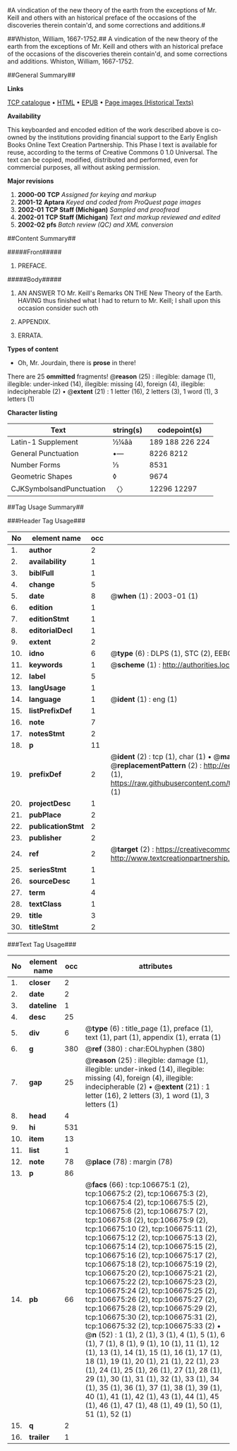 #A vindication of the new theory of the earth from the exceptions of Mr. Keill and others with an historical preface of the occasions of the discoveries therein contain'd, and some corrections and additions.#

##Whiston, William, 1667-1752.##
A vindication of the new theory of the earth from the exceptions of Mr. Keill and others with an historical preface of the occasions of the discoveries therein contain'd, and some corrections and additions.
Whiston, William, 1667-1752.

##General Summary##

**Links**

[TCP catalogue](http://www.ota.ox.ac.uk/tcp/)  • 
[HTML](http://tei.it.ox.ac.uk/tcp/Texts-HTML/free/A65/A65674.html)  • 
[EPUB](http://tei.it.ox.ac.uk/tcp/Texts-EPUB/free/A65/A65674.epub) • 
[Page images (Historical Texts)](https://data.historicaltexts.jisc.ac.uk/view?pubId=eebo-17812251e&pageId=eebo-17812251e-106675-1)

**Availability**

This keyboarded and encoded edition of the
	       work described above is co-owned by the institutions
	       providing financial support to the Early English Books
	       Online Text Creation Partnership. This Phase I text is
	       available for reuse, according to the terms of Creative
	       Commons 0 1.0 Universal. The text can be copied,
	       modified, distributed and performed, even for
	       commercial purposes, all without asking permission.

**Major revisions**

1. __2000-00__ __TCP__ *Assigned for keying and markup*
1. __2001-12__ __Aptara__ *Keyed and coded from ProQuest page images*
1. __2002-01__ __TCP Staff (Michigan)__ *Sampled and proofread*
1. __2002-01__ __TCP Staff (Michigan)__ *Text and markup reviewed and edited*
1. __2002-02__ __pfs__ *Batch review (QC) and XML conversion*

##Content Summary##

#####Front#####

1. PREFACE.

#####Body#####

1. AN ANSWER TO Mr. Keill's Remarks ON THE New Theory of the Earth.
HAVING thus finished what I had to return
to Mr. Keill; I shall upon this occasion
consider such oth
1. APPENDIX.

1. ERRATA.

**Types of content**

  * Oh, Mr. Jourdain, there is **prose** in there!

There are 25 **ommitted** fragments! 
 @__reason__ (25) : illegible: damage (1), illegible: under-inked (14), illegible: missing (4), foreign (4), illegible: indecipherable (2)  •  @__extent__ (21) : 1 letter (16), 2 letters (3), 1 word (1), 3 letters (1)

**Character listing**


|Text|string(s)|codepoint(s)|
|---|---|---|
|Latin-1 Supplement|½¼âà|189 188 226 224|
|General Punctuation|•—|8226 8212|
|Number Forms|⅓|8531|
|Geometric Shapes|◊|9674|
|CJKSymbolsandPunctuation|〈〉|12296 12297|

##Tag Usage Summary##

###Header Tag Usage###

|No|element name|occ|attributes|
|---|---|---|---|
|1.|__author__|2||
|2.|__availability__|1||
|3.|__biblFull__|1||
|4.|__change__|5||
|5.|__date__|8| @__when__ (1) : 2003-01 (1)|
|6.|__edition__|1||
|7.|__editionStmt__|1||
|8.|__editorialDecl__|1||
|9.|__extent__|2||
|10.|__idno__|6| @__type__ (6) : DLPS (1), STC (2), EEBO-CITATION (1), OCLC (1), VID (1)|
|11.|__keywords__|1| @__scheme__ (1) : http://authorities.loc.gov/ (1)|
|12.|__label__|5||
|13.|__langUsage__|1||
|14.|__language__|1| @__ident__ (1) : eng (1)|
|15.|__listPrefixDef__|1||
|16.|__note__|7||
|17.|__notesStmt__|2||
|18.|__p__|11||
|19.|__prefixDef__|2| @__ident__ (2) : tcp (1), char (1)  •  @__matchPattern__ (2) : ([0-9\-]+):([0-9IVX]+) (1), (.+) (1)  •  @__replacementPattern__ (2) : http://eebo.chadwyck.com/downloadtiff?vid=$1&page=$2 (1), https://raw.githubusercontent.com/textcreationpartnership/Texts/master/tcpchars.xml#$1 (1)|
|20.|__projectDesc__|1||
|21.|__pubPlace__|2||
|22.|__publicationStmt__|2||
|23.|__publisher__|2||
|24.|__ref__|2| @__target__ (2) : https://creativecommons.org/publicdomain/zero/1.0/ (1), http://www.textcreationpartnership.org/docs/. (1)|
|25.|__seriesStmt__|1||
|26.|__sourceDesc__|1||
|27.|__term__|4||
|28.|__textClass__|1||
|29.|__title__|3||
|30.|__titleStmt__|2||


###Text Tag Usage###

|No|element name|occ|attributes|
|---|---|---|---|
|1.|__closer__|2||
|2.|__date__|2||
|3.|__dateline__|1||
|4.|__desc__|25||
|5.|__div__|6| @__type__ (6) : title_page (1), preface (1), text (1), part (1), appendix (1), errata (1)|
|6.|__g__|380| @__ref__ (380) : char:EOLhyphen (380)|
|7.|__gap__|25| @__reason__ (25) : illegible: damage (1), illegible: under-inked (14), illegible: missing (4), foreign (4), illegible: indecipherable (2)  •  @__extent__ (21) : 1 letter (16), 2 letters (3), 1 word (1), 3 letters (1)|
|8.|__head__|4||
|9.|__hi__|531||
|10.|__item__|13||
|11.|__list__|1||
|12.|__note__|78| @__place__ (78) : margin (78)|
|13.|__p__|86||
|14.|__pb__|66| @__facs__ (66) : tcp:106675:1 (2), tcp:106675:2 (2), tcp:106675:3 (2), tcp:106675:4 (2), tcp:106675:5 (2), tcp:106675:6 (2), tcp:106675:7 (2), tcp:106675:8 (2), tcp:106675:9 (2), tcp:106675:10 (2), tcp:106675:11 (2), tcp:106675:12 (2), tcp:106675:13 (2), tcp:106675:14 (2), tcp:106675:15 (2), tcp:106675:16 (2), tcp:106675:17 (2), tcp:106675:18 (2), tcp:106675:19 (2), tcp:106675:20 (2), tcp:106675:21 (2), tcp:106675:22 (2), tcp:106675:23 (2), tcp:106675:24 (2), tcp:106675:25 (2), tcp:106675:26 (2), tcp:106675:27 (2), tcp:106675:28 (2), tcp:106675:29 (2), tcp:106675:30 (2), tcp:106675:31 (2), tcp:106675:32 (2), tcp:106675:33 (2)  •  @__n__ (52) : 1 (1), 2 (1), 3 (1), 4 (1), 5 (1), 6 (1), 7 (1), 8 (1), 9 (1), 10 (1), 11 (1), 12 (1), 13 (1), 14 (1), 15 (1), 16 (1), 17 (1), 18 (1), 19 (1), 20 (1), 21 (1), 22 (1), 23 (1), 24 (1), 25 (1), 26 (1), 27 (1), 28 (1), 29 (1), 30 (1), 31 (1), 32 (1), 33 (1), 34 (1), 35 (1), 36 (1), 37 (1), 38 (1), 39 (1), 40 (1), 41 (1), 42 (1), 43 (1), 44 (1), 45 (1), 46 (1), 47 (1), 48 (1), 49 (1), 50 (1), 51 (1), 52 (1)|
|15.|__q__|2||
|16.|__trailer__|1||
